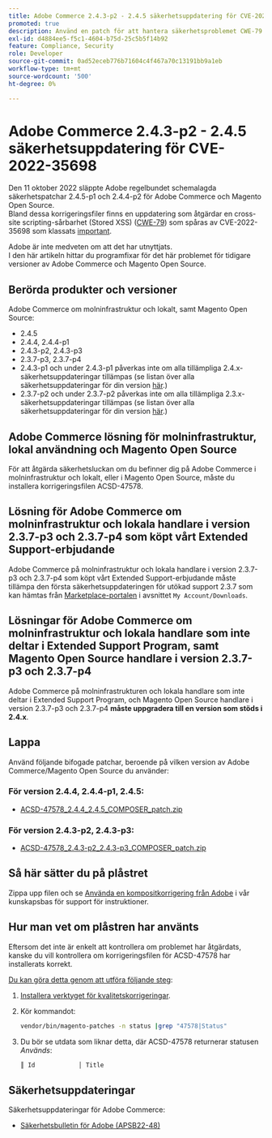 ```yaml
---
title: Adobe Commerce 2.4.3-p2 - 2.4.5 säkerhetsuppdatering för CVE-2022-35698
promoted: true
description: Använd en patch för att hantera säkerhetsproblemet CWE-79 för Adobe Commerce 2.4.3-p2 - 2.4.5.
exl-id: d4884ee5-f5c1-4604-b75d-25c5b5f14b92
feature: Compliance, Security
role: Developer
source-git-commit: 0ad52eceb776b71604c4f467a70c13191bb9a1eb
workflow-type: tm+mt
source-wordcount: '500'
ht-degree: 0%

---
```


# Adobe Commerce 2.4.3-p2 - 2.4.5 säkerhetsuppdatering för CVE-2022-35698

Den 11 oktober 2022 släppte Adobe regelbundet schemalagda säkerhetspatchar 2.4.5-p1 och 2.4.4-p2 för Adobe Commerce och Magento Open Source.<br>
Bland dessa korrigeringsfiler finns en uppdatering som åtgärdar en cross-site scripting-sårbarhet (Stored XSS) ([CWE-79](https://cwe.mitre.org/data/definitions/79.html)) som spåras av CVE-2022-35698 som klassats [important](https://helpx.adobe.com/security/severity-ratings.html).

Adobe är inte medveten om att det har utnyttjats.<br>
I den här artikeln hittar du programfixar för det här problemet för tidigare versioner av Adobe Commerce och Magento Open Source.

## Berörda produkter och versioner

Adobe Commerce om molninfrastruktur och lokalt, samt Magento Open Source:

* 2.4.5
* 2.4.4, 2.4.4-p1
* 2.4.3-p2, 2.4.3-p3
* 2.3.7-p3, 2.3.7-p4
* 2.4.3-p1 och under 2.4.3-p1 påverkas inte om alla tillämpliga 2.4.x-säkerhetsuppdateringar tillämpas (se listan över alla säkerhetsuppdateringar för din version [här](https://helpx.adobe.com/security/products/magento.html).)
* 2.3.7-p2 och under 2.3.7-p2 påverkas inte om alla tillämpliga 2.3.x-säkerhetsuppdateringar tillämpas (se listan över alla säkerhetsuppdateringar för din version [här](https://helpx.adobe.com/security/products/magento.html).)


## Adobe Commerce lösning för molninfrastruktur, lokal användning och Magento Open Source

För att åtgärda säkerhetsluckan om du befinner dig på Adobe Commerce i molninfrastruktur och lokalt, eller i Magento Open Source, måste du installera korrigeringsfilen ACSD-47578.

## Lösning för Adobe Commerce om molninfrastruktur och lokala handlare i version 2.3.7-p3 och 2.3.7-p4 som köpt vårt Extended Support-erbjudande

Adobe Commerce på molninfrastruktur och lokala handlare i version 2.3.7-p3 och 2.3.7-p4 som köpt vårt Extended Support-erbjudande måste tillämpa den första säkerhetsuppdateringen för utökad support 2.3.7 som kan hämtas från [Marketplace-portalen](https://marketplace.magento.com/) i avsnittet `My Account/Downloads`.

## Lösningar för Adobe Commerce om molninfrastruktur och lokala handlare som inte deltar i Extended Support Program, samt Magento Open Source handlare i version 2.3.7-p3 och 2.3.7-p4

Adobe Commerce på molninfrastrukturen och lokala handlare som inte deltar i Extended Support Program, och Magento Open Source handlare i version 2.3.7-p3 och 2.3.7-p4 **måste uppgradera till en version som stöds i 2.4.x**.

## Lappa

Använd följande bifogade patchar, beroende på vilken version av Adobe Commerce/Magento Open Source du använder:

### För version 2.4.4, 2.4.4-p1, 2.4.5:

* [ACSD-47578_2.4.4_2.4.5_COMPOSER_patch.zip](assets/ACSD-47578_2.4.4_2.4.5_COMPOSER_patch.zip)

### För version 2.4.3-p2, 2.4.3-p3:

* [ACSD-47578_2.4.3-p2_2.4.3-p3_COMPOSER_patch.zip](assets/ACSD-47578_2.4.3-p2_2.4.3-p3_COMPOSER_patch.zip)

## Så här sätter du på plåstret

Zippa upp filen och se [Använda en kompositkorrigering från Adobe](https://experienceleague.adobe.com/docs/commerce-knowledge-base/kb/how-to/how-to-apply-a-composer-patch-provided-by-magento.html) i vår kunskapsbas för support för instruktioner.

## Hur man vet om plåstren har använts

Eftersom det inte är enkelt att kontrollera om problemet har åtgärdats, kanske du vill kontrollera om korrigeringsfilen för ACSD-47578 har installerats korrekt.

<u>Du kan göra detta genom att utföra följande steg</u>:

1. [Installera verktyget för kvalitetskorrigeringar](https://experienceleague.adobe.com/docs/commerce-operations/tools/quality-patches-tool/usage.html).
1. Kör kommandot:

   ```bash
   vendor/bin/magento-patches -n status |grep "47578|Status"
   ```

1. Du bör se utdata som liknar detta, där ACSD-47578 returnerar statusen *Används*:

   ```bash
   ║ Id            │ Title                                                        │ Category        │ Origin                 │ Status      │ Details                                          ║ ║ N/A           │ ../m2-hotfixes/ACSD-47578__2.4.4_2.4.5_COMPOSER_patch.patch      │ Other           │ Local                  │ Applied     │ Patch type: Custom                                
   ```

## Säkerhetsuppdateringar

Säkerhetsuppdateringar för Adobe Commerce:

* [Säkerhetsbulletin för Adobe (APSB22-48)](https://helpx.adobe.com/security/products/magento/apsb22-48.html)
